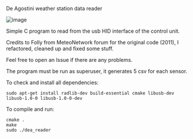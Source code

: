 De Agostini weather station data reader

![image](https://user-images.githubusercontent.com/15829877/130367641-15b14f5a-2320-4fe8-8570-8837af5f9190.png)


Simple C program to read from the usb HID interface of the control unit.

Credits to Folly from MeteoNetwork forum for the original code (2011), I refactored, cleaned up and fixed some stuff.

Feel free to open an Issue if there are any problems.

The program must be run as superuser, it generates 5 csv for each sensor.

To check and install all dependencies:
```
sudo apt-get install radlib-dev build-essential cmake libusb-dev libusb-1.0-0 libusb-1.0-0-dev
```


To compile and run:
```
cmake .
make
sudo ./dea_reader
```
